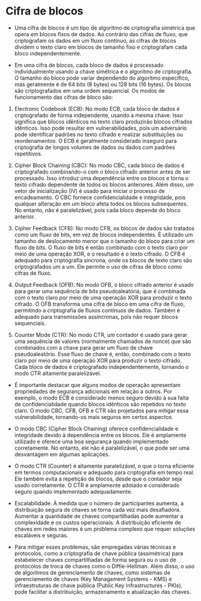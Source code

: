 # Cifra de blocos

* Uma cifra de blocos é um tipo de algoritmo de criptografia simétrica que opera em blocos fixos de dados. Ao contrário das cifras de fluxo, que criptografam os dados em um fluxo contínuo, as cifras de blocos dividem o texto claro em blocos de tamanho fixo e criptografam cada bloco independentemente.

* Em uma cifra de blocos, cada bloco de dados é processado individualmente usando a chave simétrica e o algoritmo de criptografia. O tamanho do bloco pode variar dependendo do algoritmo específico, mas geralmente é de 64 bits (8 bytes) ou 128 bits (16 bytes). Os blocos são criptografados em uma ordem sequencial. Os modos de funcionamento das cifras de bloco são:

1. Electronic Codebook (ECB): No modo ECB, cada bloco de dados é criptografado de forma independente, usando a mesma chave. Isso significa que blocos idênticos no texto claro produzirão blocos cifrados idênticos. Isso pode resultar em vulnerabilidades, pois um adversário pode identificar padrões no texto cifrado e realizar substituições ou reordenamentos. O ECB é geralmente considerado inseguro para criptografia de longos volumes de dados ou dados com padrões repetitivos.

2. Cipher Block Chaining (CBC): No modo CBC, cada bloco de dados é criptografado combinando-o com o bloco cifrado anterior antes de ser processado. Isso introduz uma dependência entre os blocos e torna o texto cifrado dependente de todos os blocos anteriores. Além disso, um vetor de inicialização (IV) é usado para iniciar o processo de encadeamento. O CBC fornece confidencialidade e integridade, pois qualquer alteração em um bloco afeta todos os blocos subsequentes. No entanto, não é paralelizável, pois cada bloco depende do bloco anterior.

3. Cipher Feedback (CFB): No modo CFB, os blocos de dados são tratados como um fluxo de bits, em vez de blocos independentes. É utilizado um tamanho de deslocamento menor que o tamanho do bloco para criar um fluxo de bits. O fluxo de bits é então combinado com o texto claro por meio de uma operação XOR, e o resultado é o texto cifrado. O CFB é adequado para criptografia síncrona, onde os blocos de texto claro são criptografados um a um. Ele permite o uso de cifras de bloco como cifras de fluxo.

3. Output Feedback (OFB): No modo OFB, o bloco cifrado anterior é usado para gerar uma sequência de bits pseudoaleatória, que é combinada com o texto claro por meio de uma operação XOR para produzir o texto cifrado. O OFB transforma uma cifra de bloco em uma cifra de fluxo, permitindo a criptografia de fluxos contínuos de dados. Também é adequado para transmissões assíncronas, pois não requer blocos sequenciais.

4. Counter Mode (CTR): No modo CTR, um contador é usado para gerar uma sequência de valores (normalmente chamados de nonce) que são combinados com a chave para gerar um fluxo de chave pseudoaleatório. Esse fluxo de chave é, então, combinado com o texto claro por meio de uma operação XOR para produzir o texto cifrado. Cada bloco de dados é criptografado independentemente, tornando o modo CTR altamente paralelizável.

* É importante destacar que alguns modos de operação apresentam propriedades de segurança adicionais em relação a outros. Por exemplo, o modo ECB é considerado menos seguro devido à sua falta de confidencialidade quando blocos idênticos são repetidos no texto claro. O modo CBC, CFB, OFB e CTR são projetados para mitigar essa vulnerabilidade, tornando-os mais seguros em certos aspectos.

* O modo CBC (Cipher Block Chaining) oferece confidencialidade e integridade devido à dependência entre os blocos. Ele é amplamente utilizado e oferece uma boa segurança quando implementado corretamente. No entanto, ele não é paralelizável, o que pode ser uma desvantagem em algumas aplicações.

* O modo CTR (Counter) é altamente paralelizável, o que o torna eficiente em termos computacionais e adequado para criptografia em tempo real. Ele também evita a repetição de blocos, desde que o contador seja usado corretamente. O CTR é amplamente adotado e considerado seguro quando implementado adequadamente.

* Escalabilidade: À medida que o número de participantes aumenta, a distribuição segura de chaves se torna cada vez mais desafiadora. Aumentar a quantidade de chaves compartilhadas pode aumentar a complexidade e os custos operacionais. A distribuição eficiente de chaves em redes maiores é um problema complexo que requer soluções escaláveis e seguras.

* Para mitigar esses problemas, são empregadas várias técnicas e protocolos, como a criptografia de chave pública (assimétrica) para estabelecer chaves compartilhadas de forma segura ou o uso de protocolos de troca de chaves como o Diffie-Hellman. Além disso, o uso de algoritmos de gerenciamento de chaves, como sistemas de gerenciamento de chaves (Key Management Systems - KMS) e infraestruturas de chave pública (Public Key Infrastructures - PKIs), pode facilitar a distribuição, armazenamento e atualização das chaves.